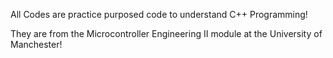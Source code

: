 All Codes are practice purposed code to understand C++ Programming!

They are from the Microcontroller Engineering II module at the University of Manchester!

